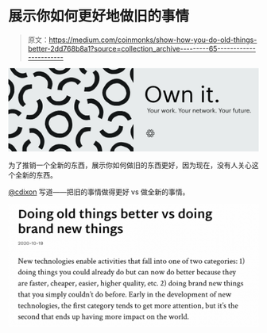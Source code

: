# 展示你如何更好地做旧的事情

> 原文：<https://medium.com/coinmonks/show-how-you-do-old-things-better-2dd768b8a1?source=collection_archive---------65----------------------->

![](img/10ba8e54dd4be4c3e2ed768e1225443b.png)

为了推销一个全新的东西，展示你如何做旧的东西更好，因为现在，没有人关心这个全新的东西。

[@cdixon](https://twitter.com/cdixon) 写道——把旧的事情做得更好 vs 做全新的事情。

![](img/110fc0e6db1f1d5e8ae107a623ffb35e.png)